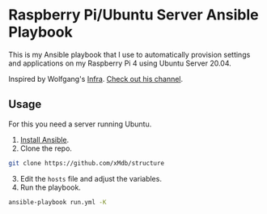 # Raspberry Pi/Ubuntu Server Ansible Playbook

This is my Ansible playbook that I use to automatically provision settings and applications on my Raspberry Pi 4 using Ubuntu Server 20.04.

Inspired by Wolfgang's [Infra](https://github.com/notthebee/infra). [Check out his channel](https://www.youtube.com/channel/UCsnGwSIHyoYN0kiINAGUKxg).

## Usage

For this you need a server running Ubuntu.

1. [Install Ansible](https://docs.ansible.com/ansible/latest/installation_guide/intro_installation.html#installing-ansible-on-specific-operating-systems).
2. Clone the repo.
```bash
git clone https://github.com/xMdb/structure
```
3. Edit the `hosts` file and adjust the variables.
4. Run the playbook.
```bash
ansible-playbook run.yml -K
```